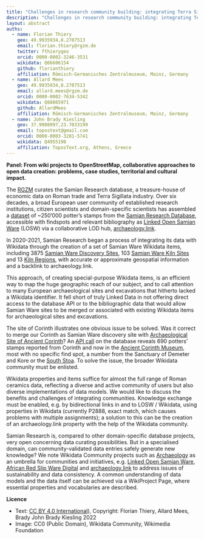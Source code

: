 ```yaml
---
title: "Challenges in research community building: integrating Terra Sigillata (Samian) Research into the Wikidata community"
description: "Challenges in research community building: integrating Terra Sigillata (Samian) Research into the Wikidata community"
layout: abstract
auths:
  - name: Florian Thiery
    geo: 49.9935934,8.2787513
    email: florian.thiery@rgzm.de
    twitter: fthierygeo
    orcid: 0000-0002-3246-3531
    wikidata: Q66606154
    github: florianthiery
    affiliation: Römisch-Germanisches Zentralmuseum, Mainz, Germany
  - name: Allard Mees
    geo: 49.9935934,8.2787513
    email: allard.mees@rgzm.de
    orcid: 0000-0002-7634-5342
    wikidata: Q88865971
    github: AllardMees
    affiliation: Römisch-Germanisches Zentralmuseum, Mainz, Germany
  - name: John Brady Kiesling
    geo: 37.9908997,23.7033199
    email: topostext@gmail.com
    orcid: 0000-0003-3281-5741
    wikidata: Q4955198
    affiliation: ToposText.org, Athens, Greece
---
```



**Panel: From wiki projects to OpenStreetMap, collaborative approaches to open data creation: problems, case studies, territorial and cultural impact.**

The [RGZM](http://www.wikidata.org/entity/Q878029) curates the Samian Research database, a treasure-house of economic data on Roman trade and Terra Sigillata industry. Over six decades, a broad European user community of established research institutions, citizen scientists and domain-specific scientists has assembled a [dataset](https://doi.org/10.5281/zenodo.4305708) of ~250’000 potter’s stamps from the [Samian Research Database](https://www.rgzm.de/samian), accessible with findspots and relevant bibliography as [Linked Open Samian Ware](https://rgzm.github.io/samian-lod/) (LOSW) via a collaborative LOD hub, [archaeology.link](https://archaeology.link).

In 2020-2021, Samian Research began a process of integrating its data with Wikidata through the creation of a set of Samian Ware Wikidata items, including 3875 [Samian Ware Discovery Sites](https://w.wiki/5BRk), 103 [Samian Ware Kiln Sites](https://w.wiki/4pKz) and 13 [Kiln Regions](https://w.wiki/4pL4), with accurate or approximate geospatial information and a backlink to archaeology.link.

This approach, of creating special-purpose Wikidata items, is an efficient way to map the huge geographic reach of our subject, and to call attention to many European archaeological sites and excavations that hitherto lacked a Wikidata identifier. It fell short of truly Linked Data in not offering direct access to the database API or to the bibliographic data that would allow Samian Ware sites to be merged or associated with existing Wikidata items for archaeological sites and excavations.

The site of Corinth illustrates one obvious issue to be solved. Was it correct to merge our Corinth as Samian Ware discovery site with [Archaeological Site of Ancient Corinth](http://www.wikidata.org/entity/Q60790987)? An [API call](https://www.rgzm.de/rest/samianresearch/stamprecords?site=Corinth) on the database reveals 690 potters’ stamps reported from Corinth and now in the [Ancient Corinth Museum](http://www.wikidata.org/entity/Q4785384), most with no specific find spot, a number from the Sanctuary of Demeter and Kore or the [South Stoa](http://www.wikidata.org/entity/Q23894509). To solve the issue, the broader Wikidata community must be enlisted.

Wikidata properties and items suffice for almost the full range of Roman ceramics data, reflecting a diverse and active community of users but also diverse implementations of data models. We would like to discuss the benefits and challenges of integrating communities. Knowledge exchange must be enabled, e.g. by bidirectional links in and to LOSW / Wikidata, using properties in Wikidata (currently P2888, exact match, which causes problems with multiple assignments); a solution to this can be the creation of an archaeology.link property with the help of the Wikidata community.

Samian Research is, compared to other domain-specific database projects, very open concerning data curating possibilities. But in a specialised domain, can community-validated data entries safely generate new knowledge? We note Wikidata Community projects such as [Archaeology](https://www.wikidata.org/wiki/Wikidata:WikiProject_Archaeology) as an umbrella for communities and initiatives, e.g. [Linked Open Samian Ware](https://www.wikidata.org/wiki/Wikidata:WikiProject_Linked_Open_Samian_Ware), [African Red Slip Ware Digital](https://www.wikidata.org/wiki/Wikidata:WikiProject_African_Red_Slip_Ware_Digital) and [archaeology.link](https://www.wikidata.org/wiki/Wikidata:WikiProject_ArchaeologyLink) to address issues of sustainability and data consistency. A common understanding of data models and the data itself can be achieved via a WikiProject Page, where essential properties and vocabularies are described.


**Licence**

- Text: [CC BY 4.0 International](https://creativecommons.org/licenses/by/4.0/)), Copyright: Florian Thiery, Allard Mees, Brady John Brady Kiesling 2022
- Image: CC0 (Public Domain), Wikidata Community, Wikimedia Foundation
